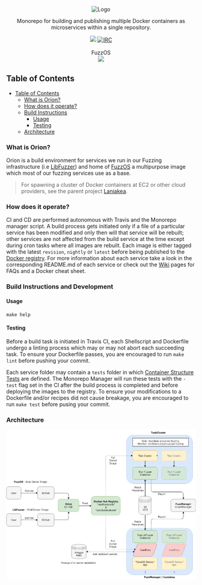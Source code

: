 <p align="center">
  <img src="https://github.com/posidron/posidron.github.io/raw/master/static/images/orion.png" alt="Logo" />
</p>

<p align="center">
  Monorepo for building and publishing multiple Docker containers as microservices within a single repository.
</p>
<p align="center">
<a href="https://travis-ci.org/MozillaSecurity/orion"><img src="https://travis-ci.org/MozillaSecurity/orion.svg?branch=master"></a>
<a href="https://www.irccloud.com/invite?channel=%23fuzzing&amp;hostname=irc.mozilla.org&amp;port=6697&amp;ssl=1"><img src="https://img.shields.io/badge/IRC-%23fuzzing-1e72ff.svg?style=flat" alt="IRC"></a>
<br/><br/>
FuzzOS<br>
  <a href="https://microbadger.com/images/mozillasecurity/fuzzos"><img src="https://images.microbadger.com/badges/image/mozillasecurity/fuzzos.svg"></a>
</p>

## Table of Contents

- [Table of Contents](#table-of-contents)
  - [What is Orion?](#what-is-orion?)
  - [How does it operate?](#how-does-it-operate?)
  - [Build Instructions](#build-instructions-and-development)
    - [Usage](#usage)
    - [Testing](#testing)
  - [Architecture](#architecture)

### What is Orion?

Orion is a build environment for services we run in our Fuzzing infrastructure (i.e [LibFuzzer](https://github.com/MozillaSecurity/orion/tree/master/services/libfuzzer)) and home of [FuzzOS](https://github.com/MozillaSecurity/orion/tree/master/base/fuzzos) a multipurpose image which most of our fuzzing services use as a base.

> For spawning a cluster of Docker containers at EC2 or other cloud providers, see the parent project [Laniakea](https://github.com/MozillaSecurity/laniakea/).

### How does it operate?

CI and CD are performed autonomous with Travis and the Monorepo manager script. A build process gets initiated only if a file of a particular service has been modified and only then will that service will be rebuilt; other services are not affected from the build service at the time except during cron tasks where all images are rebuilt. Each image is either tagged with the latest `revision`, `nightly` or `latest` before being published to the [Docker registry](https://hub.docker.com/u/mozillasecurity/). For more information about each service take a look in the corresponding README.md of each service or check out the [Wiki](https://github.com/MozillaSecurity/orion/wiki) pages for FAQs and a Docker cheat sheet.

### Build Instructions and Development

#### Usage

```
make help
```

#### Testing

Before a build task is initiated in Travis CI, each Shellscript and Dockerfile undergo a linting process which may or may not abort each succeeding task. To ensure your Dockerfile passes, you are encouraged to run `make lint` before pushing your commit.

Each service folder may contain a `tests` folder in which [Container Structure Tests](https://github.com/GoogleContainerTools/container-structure-test) are defined. The Monorepo Manager will run these tests with the `-test` flag set in the CI after the build process is completed and before deploying the images to the registry. To ensure your modifications to a Dockerfile and/or recipes did not cause breakage, you are encouraged to run `make test` before pusing your commit.

### Architecture

[![](docs/assets/overview.png)](https://raw.githubusercontent.com/MozillaSecurity/orion/master/docs/assets/overview.png)
